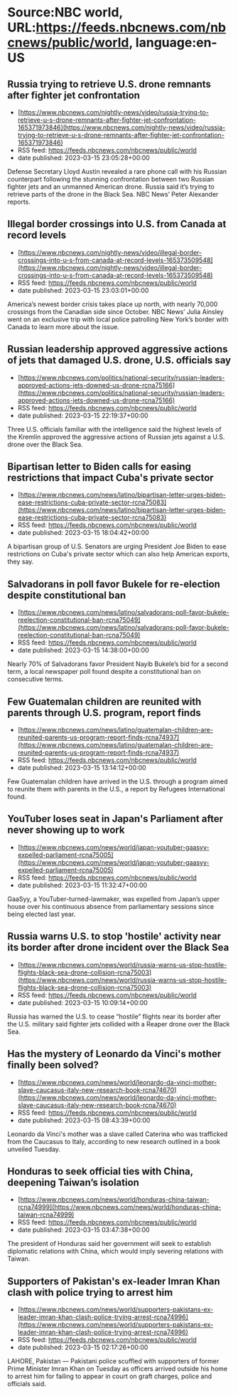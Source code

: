 # Source:NBC world, URL:https://feeds.nbcnews.com/nbcnews/public/world, language:en-US

## Russia trying to retrieve U.S. drone remnants after fighter jet confrontation
 - [https://www.nbcnews.com/nightly-news/video/russia-trying-to-retrieve-u-s-drone-remnants-after-fighter-jet-confrontation-165371973846](https://www.nbcnews.com/nightly-news/video/russia-trying-to-retrieve-u-s-drone-remnants-after-fighter-jet-confrontation-165371973846)
 - RSS feed: https://feeds.nbcnews.com/nbcnews/public/world
 - date published: 2023-03-15 23:05:28+00:00

Defense Secretary Lloyd Austin revealed a rare phone call with his Russian counterpart following the stunning confrontation between two Russian fighter jets and an unmanned American drone. Russia said it’s trying to retrieve parts of the drone in the Black Sea. NBC News’ Peter Alexander reports.

## Illegal border crossings into U.S. from Canada at record levels
 - [https://www.nbcnews.com/nightly-news/video/illegal-border-crossings-into-u-s-from-canada-at-record-levels-165373509548](https://www.nbcnews.com/nightly-news/video/illegal-border-crossings-into-u-s-from-canada-at-record-levels-165373509548)
 - RSS feed: https://feeds.nbcnews.com/nbcnews/public/world
 - date published: 2023-03-15 23:03:01+00:00

America’s newest border crisis takes place up north, with nearly 70,000 crossings from the Canadian side since October. NBC News’ Julia Ainsley went on an exclusive trip with local police patrolling New York’s border with Canada to learn more about the issue.

## Russian leadership approved aggressive actions of jets that damaged U.S. drone, U.S. officials say
 - [https://www.nbcnews.com/politics/national-security/russian-leaders-approved-actions-jets-downed-us-drone-rcna75166](https://www.nbcnews.com/politics/national-security/russian-leaders-approved-actions-jets-downed-us-drone-rcna75166)
 - RSS feed: https://feeds.nbcnews.com/nbcnews/public/world
 - date published: 2023-03-15 22:19:37+00:00

Three U.S. officials familiar with the intelligence said the highest levels of the Kremlin approved the aggressive actions of Russian jets against a U.S. drone over the Black Sea.

## Bipartisan letter to Biden calls for easing restrictions that impact Cuba's private sector
 - [https://www.nbcnews.com/news/latino/bipartisan-letter-urges-biden-ease-restrictions-cuba-private-sector-rcna75083](https://www.nbcnews.com/news/latino/bipartisan-letter-urges-biden-ease-restrictions-cuba-private-sector-rcna75083)
 - RSS feed: https://feeds.nbcnews.com/nbcnews/public/world
 - date published: 2023-03-15 18:04:42+00:00

A bipartisan group of U.S. Senators are urging  President Joe Biden to ease restrictions on Cuba's private sector which can also help American exports, they say.

## Salvadorans in poll favor Bukele for re-election despite constitutional ban
 - [https://www.nbcnews.com/news/latino/salvadorans-poll-favor-bukele-reelection-constitutional-ban-rcna75049](https://www.nbcnews.com/news/latino/salvadorans-poll-favor-bukele-reelection-constitutional-ban-rcna75049)
 - RSS feed: https://feeds.nbcnews.com/nbcnews/public/world
 - date published: 2023-03-15 14:38:00+00:00

Nearly 70% of Salvadorans favor President Nayib Bukele’s bid for a second term, a local newspaper poll found despite a constitutional ban on consecutive terms.

## Few Guatemalan children are reunited with parents through U.S. program, report finds
 - [https://www.nbcnews.com/news/latino/guatemalan-children-are-reunited-parents-us-program-report-finds-rcna74937](https://www.nbcnews.com/news/latino/guatemalan-children-are-reunited-parents-us-program-report-finds-rcna74937)
 - RSS feed: https://feeds.nbcnews.com/nbcnews/public/world
 - date published: 2023-03-15 13:14:12+00:00

Few Guatemalan children have arrived in the U.S. through a program aimed to reunite them with parents in the U.S., a report by Refugees International found.

## YouTuber loses seat in Japan's Parliament after never showing up to work
 - [https://www.nbcnews.com/news/world/japan-youtuber-gaasyy-expelled-parliament-rcna75005](https://www.nbcnews.com/news/world/japan-youtuber-gaasyy-expelled-parliament-rcna75005)
 - RSS feed: https://feeds.nbcnews.com/nbcnews/public/world
 - date published: 2023-03-15 11:32:47+00:00

GaaSyy, a YouTuber-turned-lawmaker, was expelled from Japan’s upper house over his continuous absence from parliamentary sessions since being elected last year.

## Russia warns U.S. to stop 'hostile' activity near its border after drone incident over the Black Sea
 - [https://www.nbcnews.com/news/world/russia-warns-us-stop-hostile-flights-black-sea-drone-collision-rcna75003](https://www.nbcnews.com/news/world/russia-warns-us-stop-hostile-flights-black-sea-drone-collision-rcna75003)
 - RSS feed: https://feeds.nbcnews.com/nbcnews/public/world
 - date published: 2023-03-15 10:09:14+00:00

Russia has warned the U.S. to cease “hostile” flights near its border after the U.S. military said fighter jets collided with a Reaper drone over the Black Sea.

## Has the mystery of Leonardo da Vinci's mother finally been solved?
 - [https://www.nbcnews.com/news/world/leonardo-da-vinci-mother-slave-caucasus-italy-new-research-book-rcna74670](https://www.nbcnews.com/news/world/leonardo-da-vinci-mother-slave-caucasus-italy-new-research-book-rcna74670)
 - RSS feed: https://feeds.nbcnews.com/nbcnews/public/world
 - date published: 2023-03-15 08:43:39+00:00

Leonardo da Vinci's mother was a slave called Caterina who was trafficked from the Caucasus to Italy, according to new research outlined in a book unveiled Tuesday.

## Honduras to seek official ties with China, deepening Taiwan’s isolation
 - [https://www.nbcnews.com/news/world/honduras-china-taiwan-rcna74999](https://www.nbcnews.com/news/world/honduras-china-taiwan-rcna74999)
 - RSS feed: https://feeds.nbcnews.com/nbcnews/public/world
 - date published: 2023-03-15 03:47:38+00:00

The president of Honduras said her government will seek to establish diplomatic relations with China, which would imply severing relations with Taiwan.

## Supporters of Pakistan's ex-leader Imran Khan clash with police trying to arrest him
 - [https://www.nbcnews.com/news/world/supporters-pakistans-ex-leader-imran-khan-clash-police-trying-arrest-rcna74996](https://www.nbcnews.com/news/world/supporters-pakistans-ex-leader-imran-khan-clash-police-trying-arrest-rcna74996)
 - RSS feed: https://feeds.nbcnews.com/nbcnews/public/world
 - date published: 2023-03-15 02:17:26+00:00

LAHORE, Pakistan — Pakistani police scuffled with supporters of former Prime Minister Imran Khan on Tuesday as officers arrived outside his home to arrest him for failing to appear in court on graft charges, police and officials said.

